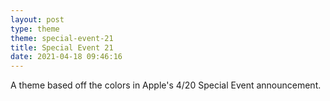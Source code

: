 ```yaml
---
layout: post
type: theme
theme: special-event-21
title: Special Event 21
date: 2021-04-18 09:46:16
---
```


A theme based off the colors in Apple's 4/20 Special Event announcement.
